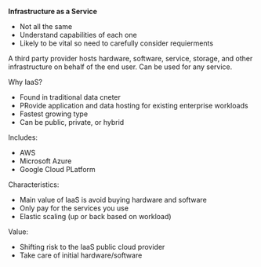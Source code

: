**Infrastructure as a Service**

- Not all the same
- Understand capabilities of each one 
- Likely to be vital so need to carefully consider requierments 

A third party provider hosts hardware, software, service, storage, and other infrastructure on behalf of the end user.
Can be used for any service.

Why IaaS?
- Found in traditional data cneter
- PRovide application and data hosting for existing enterprise workloads 
- Fastest growing type
- Can be public, private, or hybrid

Includes:
- AWS
- Microsoft Azure
- Google Cloud PLatform

Characteristics:
- Main value of IaaS is avoid buying hardware and software
- Only pay for the services you use
- Elastic scaling (up or back based on workload)

Value:
- Shifting risk to the IaaS public cloud provider
- Take care of initial hardware/software

